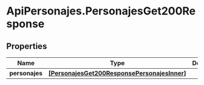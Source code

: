 # ApiPersonajes.PersonajesGet200Response

## Properties

Name | Type | Description | Notes
------------ | ------------- | ------------- | -------------
**personajes** | [**[PersonajesGet200ResponsePersonajesInner]**](PersonajesGet200ResponsePersonajesInner.md) |  | [optional] 


